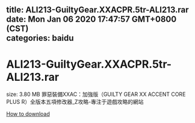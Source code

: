 
title: ALI213-GuiltyGear.XXACPR.5tr-ALI213.rar
date: Mon Jan 06 2020 17:47:57 GMT+0800 (CST)    
categories: baidu
---

# ALI213-GuiltyGear.XXACPR.5tr-ALI213.rar
size: 3.80 MB
 罪惡裝備XXAC：加強版（GUILTY GEAR XX ACCENT CORE PLUS R）全版本五項修改器_Z攻略-專注于遊戲攻略的網站
 

[How to download](https://bpcam.bemobtrk.com/go/2ceec3aa-1ca2-46d6-b9ff-aaa5c184517c?jno=2243)